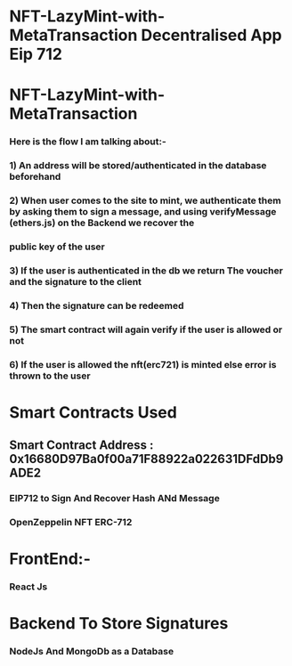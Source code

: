 # NFT-LazyMint-with-MetaTransaction Decentralised App Eip 712
# NFT-LazyMint-with-MetaTransaction
### Here is the flow I am talking about:-
### 1) An address will be stored/authenticated in the database beforehand 
### 2) When user comes to the site to mint, we authenticate them by asking them to sign a message, and using verifyMessage (ethers.js) on the Backend we recover the
### public key of the user
### 3) If the user is authenticated in the db we return The voucher and the signature to the client
### 4) Then the signature can be redeemed 
### 5) The smart contract will again verify if the user is allowed or not
### 6) If the user is allowed the nft(erc721) is minted else error is thrown to the user
# Smart Contracts Used
## Smart Contract Address : 0x16680D97Ba0f00a71F88922a022631DFdDb9ADE2
### EIP712 to Sign And Recover Hash ANd Message
### OpenZeppelin NFT ERC-712
# FrontEnd:-
### React Js
# Backend To Store Signatures
### NodeJs And MongoDb as a Database 
